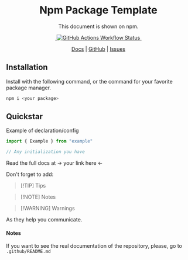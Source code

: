 <h1 align="center">Npm Package Template</h1>
<p align="center">This document is shown on npm.</p>

<p align="center">
  <a aria-label="NPM Version" href="https://www.npmjs.com/package/@codixfy/gemini?activeTab=readme">
    <img alt="" src="https://img.shields.io/npm/v/%40codixfy%2Fgemini?label=NPM&logo=npm&style=for-the-badge&color=0470FF&logoColor=white">
  </a>
  <a aria-label="Test Passing Statust" href="https://www.npmjs.com/package/@codixfy/gemini?activeTab=readme">
    <img alt="GitHub Actions Workflow Status" src="https://img.shields.io/github/actions/workflow/status/joni0108/t-npm-package/test.yml?style=for-the-badge&logo=vitest&logoColor=white&label=TESTS">
  </a>
  <a aria-label="Bundle Size" href="https://www.npmjs.com/package/@codixfy/gemini?activeTab=readme">
    <img alt="" src="https://img.shields.io/bundlephobia/minzip/%40codixfy%2Fgemini?style=for-the-badge&color=B3CAFF">
  </a>
</p>
<p align="center">
  <a href="https://github.com/joni0108/t-npm-package?tab=readme-ov-file#documentation">Docs</a> | 
  <a href="https://github.com/joni0108/t-npm-package">GitHub</a> | 
  <a href="https://github.com/joni0108/t-npm-package/issues">Issues</a>
</p>

## Installation

Install with the following command, or the command for your favorite package manager.

```bash
npm i <your package>
```

## Quickstar
Example of declaration/config

```ts
import { Example } from "example"

// Any initialization you have
```

Read the full docs at -> your link here <-

Don't forget to add:

> [!TIP] Tips

> [!NOTE] Notes

> [!WARNING] Warnings

As they help you communicate.

#### Notes
If you want to see the real documentation of the repository, please, go to `.github/README.md`